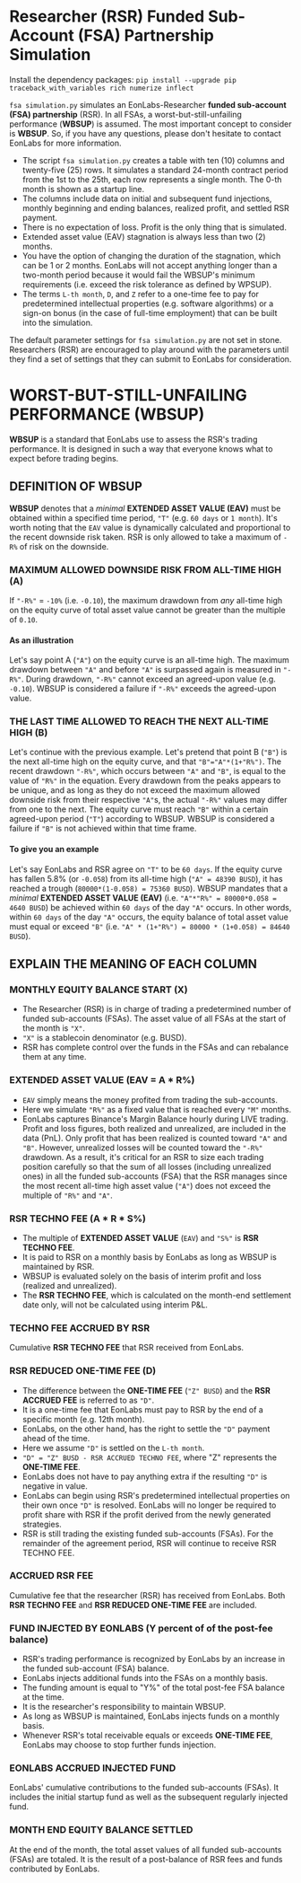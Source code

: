 
# Researcher (RSR) Funded Sub-Account (FSA) Partnership Simulation

Install the dependency packages: `pip install --upgrade pip traceback_with_variables rich numerize inflect`

`fsa simulation.py` simulates an EonLabs-Researcher **funded sub-account (FSA) partnership** (RSR). In all FSAs, a worst-but-still-unfailing performance (**WBSUP**) is assumed. The most important concept to consider is **WBSUP**. So, if you have any questions, please don't hesitate to contact EonLabs for more information.

- The script `fsa simulation.py` creates a table with ten (10) columns and twenty-five (25) rows. It simulates a standard 24-month contract period from the 1st to the 25th, each row represents a single month. The 0-th month is shown as a startup line.
- The columns include data on initial and subsequent fund injections, monthly beginning and ending balances, realized profit, and settled RSR payment.
- There is no expectation of loss. Profit is the only thing that is simulated.
- Extended asset value (EAV) stagnation is always less than two (2) months.
- You have the option of changing the duration of the stagnation, which can be 1 or 2 months. EonLabs will not accept anything longer than a two-month period because it would fail the WBSUP's minimum requirements (i.e. exceed the risk tolerance as defined by WPSUP).
- The terms `L-th month`, `D`, and `Z` refer to a one-time fee to pay for predetermined intellectual properties (e.g. software algorithms) or a sign-on bonus (in the case of full-time employment) that can be built into the simulation.

The default parameter settings for `fsa simulation.py` are not set in stone. Researchers (RSR) are encouraged to play around with the parameters until they find a set of settings that they can submit to EonLabs for consideration.

# WORST-BUT-STILL-UNFAILING PERFORMANCE (WBSUP)

**WBSUP** is a standard that EonLabs use to assess the RSR's trading performance. It is designed in such a way that everyone knows what to expect before trading begins.

## DEFINITION OF WBSUP

**WBSUP** denotes that a _minimal_ **EXTENDED ASSET VALUE (EAV)** must be obtained within a specified time period, `"T"` (e.g. `60 days` or `1 month`). It's worth noting that the `EAV` value is dynamically calculated and proportional to the recent downside risk taken. RSR is only allowed to take a maximum of `-R%` of risk on the downside.

### MAXIMUM ALLOWED DOWNSIDE RISK FROM ALL-TIME HIGH (A)

If `"-R%"` = `-10%` (i.e. `-0.10`), the maximum drawdown from _any_ all-time high on the equity curve of total asset value cannot be greater than the multiple of `0.10`.

#### As an illustration

Let's say point A (`"A"`) on the equity curve is an all-time high. The maximum drawdown between `"A"` and before `"A"` is surpassed again is measured in `"-R%"`. During drawdown, `"-R%"` cannot exceed an agreed-upon value (e.g. `-0.10`). WBSUP is considered a failure if `"-R%"` exceeds the agreed-upon value.

### THE LAST TIME ALLOWED TO REACH THE NEXT ALL-TIME HIGH (B)

Let's continue with the previous example. Let's pretend that point B (`"B"`) is the next all-time high on the equity curve, and that `"B"="A"*(1+"R%")`. The recent drawdown `"-R%"`, which occurs between `"A"` and `"B"`, is equal to the value of `"R%"` in the equation. Every drawdown from the peaks appears to be unique, and as long as they do not exceed the maximum allowed downside risk from their respective `"A"`s, the actual `"-R%"` values may differ from one to the next. The equity curve must reach `"B"` within a certain agreed-upon period (`"T"`) according to WBSUP. WBSUP is considered a failure if `"B"` is not achieved within that time frame.

#### To give you an example

Let's say EonLabs and RSR agree on `"T"` to be `60 days`. If the equity curve has fallen 5.8% (or `-0.058`) from its all-time high (`"A" = 48390 BUSD`), it has reached a trough (`80000*(1-0.058) = 75360 BUSD`).
WBSUP mandates that a _minimal_ **EXTENDED ASSET VALUE (EAV)** (i.e. `"A"*"R%" = 80000*0.058 = 4640 BUSD`) be achieved within `60 days` of the day `"A"` occurs. In other words, within `60 days` of the day `"A"` occurs, the equity balance of total asset value must equal or exceed `"B"` (i.e. `"A" * (1+"R%") = 80000 * (1+0.058) = 84640 BUSD`).

## EXPLAIN THE MEANING OF EACH COLUMN

### MONTHLY EQUITY BALANCE START (X)

- The Researcher (RSR) is in charge of trading a predetermined number of funded sub-accounts (FSAs). The asset value of all FSAs at the start of the month is `"X"`.
- `"X"` is a stablecoin denominator (e.g. BUSD).
- RSR has complete control over the funds in the FSAs and can rebalance them at any time.

### EXTENDED ASSET VALUE (EAV = A * R%)

- `EAV` simply means the money profited from trading the sub-accounts.
- Here we simulate `"R%"` as a fixed value that is reached every `"M"` months. 
- EonLabs captures Binance's Margin Balance hourly during LIVE trading. Profit and loss figures, both realized and unrealized, are included in the data (PnL). Only profit that has been realized is counted toward `"A"` and `"B"`. However, unrealized losses will be counted toward the `"-R%"` drawdown. As a result, it's critical for an RSR to size each trading position carefully so that the sum of all losses (including unrealized ones) in all the funded sub-accounts (FSA) that the RSR manages since the most recent all-time high asset value (`"A"`) does not exceed the multiple of `"R%"` and `"A"`.

### RSR TECHNO FEE (A * R * S%)

- The multiple of **EXTENDED ASSET VALUE** (`EAV`) and `"S%"` is **RSR TECHNO FEE**.
- It is paid to RSR on a monthly basis by EonLabs as long as WBSUP is maintained by RSR.
- WBSUP is evaluated solely on the basis of interim profit and loss (realized and unrealized).
- The **RSR TECHNO FEE**, which is calculated on the month-end settlement date only, will not be calculated using interim P&L.

### TECHNO FEE ACCRUED BY RSR

Cumulative **RSR TECHNO FEE** that RSR received from EonLabs.

### RSR REDUCED ONE-TIME FEE (D)

- The difference between the **ONE-TIME FEE** (`"Z" BUSD`) and the **RSR ACCRUED FEE** is referred to as `"D"`.
- It is a one-time fee that EonLabs must pay to RSR by the end of a specific month (e.g. 12th month).
- EonLabs, on the other hand, has the right to settle the `"D"` payment ahead of the time.
- Here we assume `"D"` is settled on the `L-th month`.
- `"D" = "Z" BUSD - RSR ACCRUED TECHNO FEE`, where "Z" represents the **ONE-TIME FEE**.
- EonLabs does not have to pay anything extra if the resulting `"D"` is negative in value.
- EonLabs can begin using RSR's predetermined intellectual properties on their own once `"D"` is resolved. EonLabs will no longer be required to profit share with RSR if the profit derived from the newly generated strategies.
- RSR is still trading the existing funded sub-accounts (FSAs). For the remainder of the agreement period, RSR will continue to receive RSR TECHNO FEE.

### ACCRUED RSR FEE

Cumulative fee that the researcher (RSR) has received from EonLabs. Both **RSR TECHNO FEE** and **RSR REDUCED ONE-TIME FEE** are included.

### FUND INJECTED BY EONLABS (Y percent of of the post-fee balance)

- RSR's trading performance is recognized by EonLabs by an increase in the funded sub-account (FSA) balance.
- EonLabs injects additional funds into the FSAs on a monthly basis.
- The funding amount is equal to "Y%" of the total post-fee FSA balance at the time.
- It is the researcher's responsibility to maintain WBSUP.
- As long as WBSUP is maintained, EonLabs injects funds on a monthly basis.
- Whenever RSR's total receivable equals or exceeds **ONE-TIME FEE**, EonLabs may choose to stop further funds injection.

### EONLABS ACCRUED INJECTED FUND

EonLabs' cumulative contributions to the funded sub-accounts (FSAs). It includes the initial startup fund as well as the subsequent regularly injected fund.

### MONTH END EQUITY BALANCE SETTLED

At the end of the month, the total asset values of all funded sub-accounts (FSAs) are totaled. It is the result of a post-balance of RSR fees and funds contributed by EonLabs.
